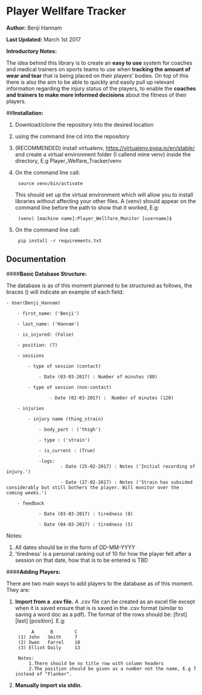 # **Player Wellfare Tracker**

**Author:** Benji Hannam

**Last Updated:** March 1st 2017

**Introductory Notes:**

The idea behind this library is to create an **easy to use** system for coaches and medical trainers on sports teams to use when **tracking the amount of wear and tear** that is being placed on their players' bodies. On top of this there is also the aim to be able to quickly and easily pull up relevant information regarding the injury status of the players, to enable the **coaches and trainers to make more informed decisions** about the fitness of their players.

##**Installation:**

1. Download/clone the repository into the desired location
2. using the command line cd into the repository
3. (RECOMMENDED) install virtualenv, https://virtualenv.pypa.io/en/stable/ and create a virtual environment folder (I callend mine venv) inside the directory,
   E.g Player_Welfare_Tracker/venv

4. On the command line call:
	
		source venv/bin/activate
   
	This should set up the virtual environment which will allow you to install libraries without affecting your other files. A (venv) should appear on the command line before the path to show that it worked, E.g:

   		(venv) [machine name]:Player_Wellfare_Monitor [username]$

5. On the command line call:
	
		pip install -r requirements.txt
	

## **Documentation**

####**Basic Database Structure:**
	
The database is as of this moment planned to be structured as follows, the braces () will indicate an example of each field:

	- User(Benji_Hannam)

		- first_name: ('Benji')

		- last_name: ('Hannam')

		- is_injured: (False)

		- position: (7)

		- sessions

			- type of session (contact)

				- Date (03-03-2017) : Number of minutes (80)

			- type of session (non-contact)

					- Date (02-03-2017) :  Number of minutes (120) 

		- injuries

			- injury name (thing_strain)

				- body_part : ('thigh')

				- type : ('strain')

				- is_current : (True)

				-logs:
						- Date (25-02-2017) : Notes ('Initial recording of injury.')

						- Date (27-02-2017) : Notes ('Strain has subsided considerably but still bothers the player. Will monitor over the coming weeks.')

		- feedback

				- Date (03-03-2017) : tiredness (8)

				- Date (04-03-2017) : tiredness (5)

Notes:
	
1. All dates should be in the form of DD-MM-YYYY
2. 'tiredness' is a personal ranking out of 10 for how the player felt after a session on that date, how that is to be entered is TBD


####**Adding Players:**

There are two main ways to add players to the database as of this moment. They are:

1. **Import from a .csv file.** A .csv file can be created as an excel file except when it is saved ensure that is is saved in the .csv format (similar to saving a word doc as a pdf). The format of the rows should be: [first] [last] [position]. E.g:

		     A      B        C
		(1) John   Smith     7
		(2) Owen   Farrel	 10
		(3) Elliot Daily     13

		Notes:
			1.There should be no title row with column headers
			2.The position should be given as a number not the name, E.g 7 instead of "Flanker".

2. **Manually import via stdin.** 










